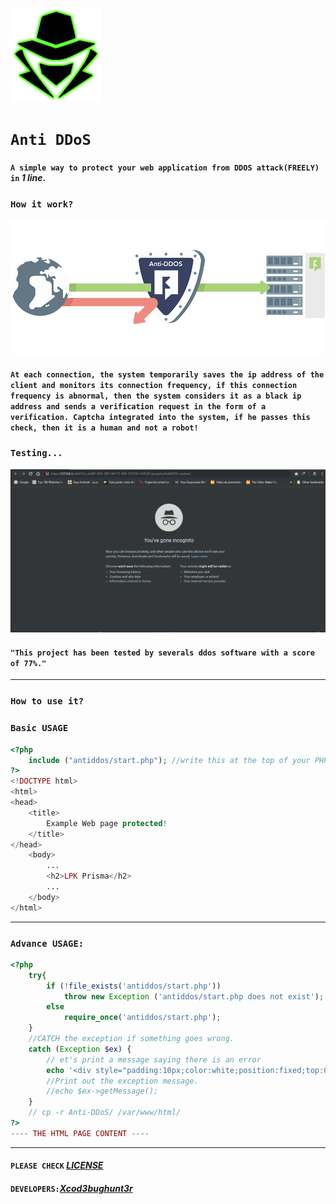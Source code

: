 <p align="left"><a href="https://www.itsecurity.id/"><img height="150" title="Xcod3bughunt3r" src="/img/face.png"/></a></p>

# ``Anti DDoS``
#### `A simple way to protect your web application from DDOS attack(FREELY) in` *1 line*.
### `How it work?`
<img src="/img/icon.png">

#### `At each connection, the system temporarily saves the ip address of the client and monitors its connection frequency, if this connection frequency is abnormal, then the system considers it as a black ip address and sends a verification request in the form of a verification. Captcha integrated into the system, if he passes this check, then it is a human and not a robot!`

### `Testing...`
<img src="/img/Antiddos.gif">

#### `"This project has been tested by severals ddos software with a score of 77%."`

___

### `How to use it?`
### `Basic USAGE`
```php
<?php
	include ("antiddos/start.php"); //write this at the top of your PHP application and all is done!!!
?>
<!DOCTYPE html>
<html>
<head>
	<title>
		Example Web page protected!
	</title>
</head>
	<body>
		...
		<h2>LPK Prisma</h2>
		...
	</body>
</html>
```

___

### `Advance USAGE:`
```php
<?php
	try{
		if (!file_exists('antiddos/start.php'))
			throw new Exception ('antiddos/start.php does not exist');
		else
			require_once('antiddos/start.php'); 
	} 
	//CATCH the exception if something goes wrong.
	catch (Exception $ex) {
		// et's print a message saying there is an error
		echo '<div style="padding:10px;color:white;position:fixed;top:0;left:0;width:100%;background:black;text-align:center;">The <a href="https://github.com/Xcod3bughunt3r/Anti-DDoS" target="_blank">"Anti DDoS"</a> failed to load properly on this Web Site, please de-comment the \'catch Exception\' to see what happening!</div>';
		//Print out the exception message.
		//echo $ex->getMessage();
	}
	// cp -r Anti-DDoS/ /var/www/html/
?>
---- THE HTML PAGE CONTENT ----
```

___

#### ``PLEASE CHECK`` *[LICENSE](LICENSE)*
#### ``DEVELOPERS:``*[Xcod3bughunt3r](https://github.com/Xcod3bughunt3r/Xcod3bughunt3r)*
